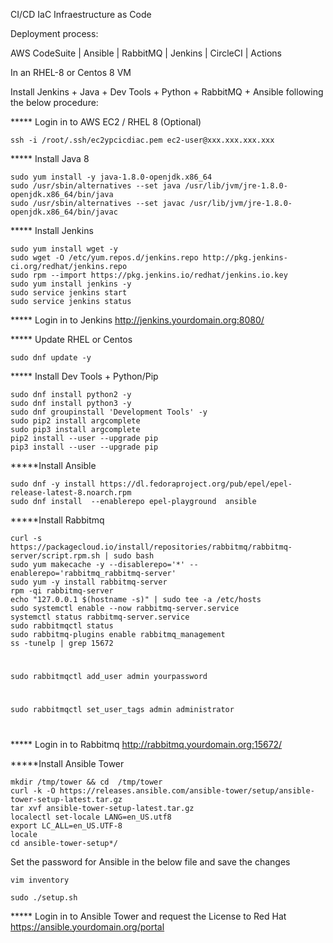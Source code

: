 CI/CD IaC Infraestructure as Code

Deployment process: 

AWS CodeSuite | Ansible | RabbitMQ | Jenkins | CircleCI | Actions

In an RHEL-8 or Centos 8 VM

Install Jenkins + Java + Dev Tools + Python + RabbitMQ + Ansible following the below procedure:

***** Login in to AWS EC2 / RHEL 8 (Optional)
    
    ssh -i /root/.ssh/ec2ypcicdiac.pem ec2-user@xxx.xxx.xxx.xxx


***** Install Java 8
    
    sudo yum install -y java-1.8.0-openjdk.x86_64
    sudo /usr/sbin/alternatives --set java /usr/lib/jvm/jre-1.8.0-openjdk.x86_64/bin/java
    sudo /usr/sbin/alternatives --set javac /usr/lib/jvm/jre-1.8.0-openjdk.x86_64/bin/javac

***** Install Jenkins
    
    sudo yum install wget -y
    sudo wget -O /etc/yum.repos.d/jenkins.repo http://pkg.jenkins-ci.org/redhat/jenkins.repo
    sudo rpm --import https://pkg.jenkins.io/redhat/jenkins.io.key
    sudo yum install jenkins -y
    sudo service jenkins start
    sudo service jenkins status

***** Login in to Jenkins
http://jenkins.yourdomain.org:8080/


***** Update RHEL or Centos
    
    sudo dnf update -y

***** Install Dev Tools + Python/Pip
    
    sudo dnf install python2 -y
    sudo dnf install python3 -y
    sudo dnf groupinstall 'Development Tools' -y
    sudo pip2 install argcomplete
    sudo pip3 install argcomplete
    pip2 install --user --upgrade pip
    pip3 install --user --upgrade pip

*****Install Ansible 
    
    sudo dnf -y install https://dl.fedoraproject.org/pub/epel/epel-release-latest-8.noarch.rpm
    sudo dnf install  --enablerepo epel-playground  ansible

*****Install Rabbitmq
    
    curl -s https://packagecloud.io/install/repositories/rabbitmq/rabbitmq-server/script.rpm.sh | sudo bash
    sudo yum makecache -y --disablerepo='*' --enablerepo='rabbitmq_rabbitmq-server'
    sudo yum -y install rabbitmq-server
    rpm -qi rabbitmq-server
    echo "127.0.0.1 $(hostname -s)" | sudo tee -a /etc/hosts
    sudo systemctl enable --now rabbitmq-server.service
    systemctl status rabbitmq-server.service
    sudo rabbitmqctl status
    sudo rabbitmq-plugins enable rabbitmq_management
    ss -tunelp | grep 15672
#
    sudo rabbitmqctl add_user admin yourpassword
#
    sudo rabbitmqctl set_user_tags admin administrator
#

***** Login in to Rabbitmq
http://rabbitmq.yourdomain.org:15672/


*****Install Ansible Tower

    mkdir /tmp/tower && cd  /tmp/tower
    curl -k -O https://releases.ansible.com/ansible-tower/setup/ansible-tower-setup-latest.tar.gz
    tar xvf ansible-tower-setup-latest.tar.gz
    localectl set-locale LANG=en_US.utf8
    export LC_ALL=en_US.UTF-8
    locale
    cd ansible-tower-setup*/

Set the password for Ansible in the below file and save the changes

    vim inventory

    sudo ./setup.sh

***** Login in to Ansible Tower and request the License to Red Hat
https://ansible.yourdomain.org/portal




